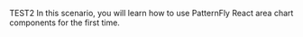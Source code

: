 TEST2 In this scenario, you will learn how to use PatternFly React area chart components for the first time.
